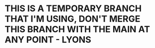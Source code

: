 # THIS IS A TEMPORARY BRANCH THAT I'M USING, DON'T MERGE THIS BRANCH WITH THE MAIN AT ANY POINT - LYONS
